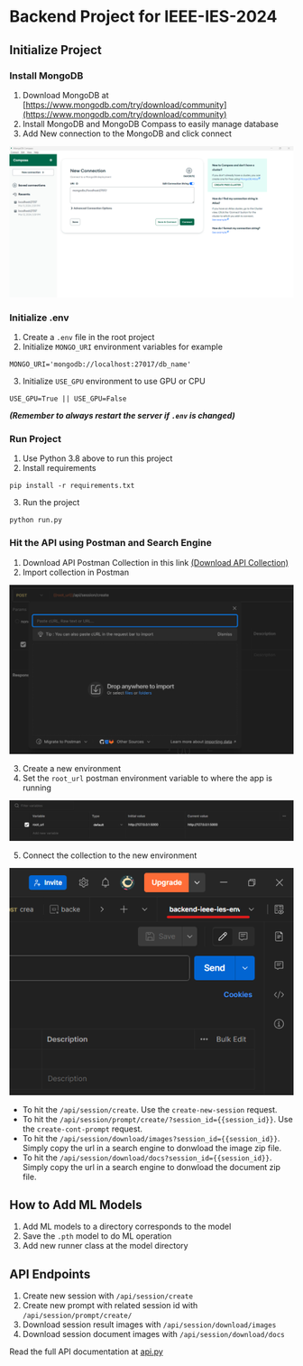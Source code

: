 # Backend Project for IEEE-IES-2024

## Initialize Project

### Install MongoDB
1. Download MongoDB at [https://www.mongodb.com/try/download/community](https://www.mongodb.com/try/download/community)
2. Install MongoDB and MongoDB Compass to easily manage database
3. Add New connection to the MongoDB and click connect

![Tux, the Linux mascot](/resources/assets/new_connection.png)

### Initialize .env
1. Create a `.env` file in the root project
2. Initialize `MONGO_URI` environment variables for example
```
MONGO_URI='mongodb://localhost:27017/db_name'
```
3. Initialize `USE_GPU` environment to use GPU or CPU
```
USE_GPU=True || USE_GPU=False
```

***(Remember to always restart the server if `.env` is changed)***

### Run Project
1. Use Python 3.8 above to run this project
2. Install requirements
```
pip install -r requirements.txt
```

3. Run the project
```
python run.py
```

### Hit the API using Postman and Search Engine
1. Download API Postman Collection in this link [(Download API Collection)](https://itsacid-my.sharepoint.com/:u:/g/personal/5025201216_student_its_ac_id/EfNK0F2K16RNqrUknuRfVo8Bo_bygNvbcwuSrUVG_A35ig?e=0oVf3h)
2. Import collection in Postman

![Import Postman Collection](/resources/assets/import_collection.png)

3. Create a new environment
4. Set the `root_url` postman environment variable to where the app is running

![Postman Environment](/resources/assets/postman_env.png)

5. Connect the collection to the new environment

![Postman Collection Environment Connection](/resources/assets/collection_env_connection.png)


- To hit the `/api/session/create`. Use the `create-new-session` request.
- To hit the `/api/session/prompt/create/?session_id={{session_id}}`. Use the `create-cont-prompt` request.
- To hit the `/api/session/download/images?session_id={{session_id}}`. Simply copy the url in a search engine to donwload the image zip file.
- To hit the `/api/session/download/docs?session_id={{session_id}}`. Simply copy the url in a search engine to donwload the document zip file.

## How to Add ML Models
1. Add ML models to a directory corresponds to the model
2. Save the `.pth` model to do ML operation
3. Add new runner class at the model directory

## API Endpoints
1. Create new session with `/api/session/create`
2. Create new prompt with related session id with `/api/session/prompt/create/`
3. Download session result images with `/api/session/download/images`
4. Download session document images with `/api/session/download/docs`

Read the full API documentation at [api.py](/flaskr/api.py)
